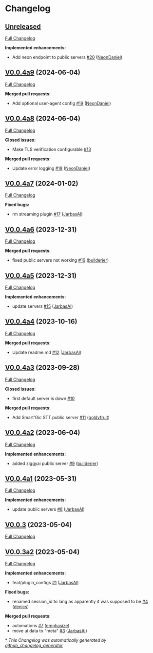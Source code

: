 # Changelog

## [Unreleased](https://github.com/OpenVoiceOS/ovos-stt-plugin-server/tree/HEAD)

[Full Changelog](https://github.com/OpenVoiceOS/ovos-stt-plugin-server/compare/V0.0.4a9...HEAD)

**Implemented enhancements:**

- Add neon endpoint to public servers [\#20](https://github.com/OpenVoiceOS/ovos-stt-plugin-server/pull/20) ([NeonDaniel](https://github.com/NeonDaniel))

## [V0.0.4a9](https://github.com/OpenVoiceOS/ovos-stt-plugin-server/tree/V0.0.4a9) (2024-06-04)

[Full Changelog](https://github.com/OpenVoiceOS/ovos-stt-plugin-server/compare/V0.0.4a8...V0.0.4a9)

**Merged pull requests:**

- Add optional user-agent config [\#19](https://github.com/OpenVoiceOS/ovos-stt-plugin-server/pull/19) ([NeonDaniel](https://github.com/NeonDaniel))

## [V0.0.4a8](https://github.com/OpenVoiceOS/ovos-stt-plugin-server/tree/V0.0.4a8) (2024-06-04)

[Full Changelog](https://github.com/OpenVoiceOS/ovos-stt-plugin-server/compare/V0.0.4a7...V0.0.4a8)

**Closed issues:**

- Make TLS verification configurable [\#13](https://github.com/OpenVoiceOS/ovos-stt-plugin-server/issues/13)

**Merged pull requests:**

- Update error logging [\#18](https://github.com/OpenVoiceOS/ovos-stt-plugin-server/pull/18) ([NeonDaniel](https://github.com/NeonDaniel))

## [V0.0.4a7](https://github.com/OpenVoiceOS/ovos-stt-plugin-server/tree/V0.0.4a7) (2024-01-02)

[Full Changelog](https://github.com/OpenVoiceOS/ovos-stt-plugin-server/compare/V0.0.4a6...V0.0.4a7)

**Fixed bugs:**

- rm streaming plugin [\#17](https://github.com/OpenVoiceOS/ovos-stt-plugin-server/pull/17) ([JarbasAl](https://github.com/JarbasAl))

## [V0.0.4a6](https://github.com/OpenVoiceOS/ovos-stt-plugin-server/tree/V0.0.4a6) (2023-12-31)

[Full Changelog](https://github.com/OpenVoiceOS/ovos-stt-plugin-server/compare/V0.0.4a5...V0.0.4a6)

**Merged pull requests:**

- fixed public servers not working [\#16](https://github.com/OpenVoiceOS/ovos-stt-plugin-server/pull/16) ([builderjer](https://github.com/builderjer))

## [V0.0.4a5](https://github.com/OpenVoiceOS/ovos-stt-plugin-server/tree/V0.0.4a5) (2023-12-31)

[Full Changelog](https://github.com/OpenVoiceOS/ovos-stt-plugin-server/compare/V0.0.4a4...V0.0.4a5)

**Implemented enhancements:**

- update servers [\#15](https://github.com/OpenVoiceOS/ovos-stt-plugin-server/pull/15) ([JarbasAl](https://github.com/JarbasAl))

## [V0.0.4a4](https://github.com/OpenVoiceOS/ovos-stt-plugin-server/tree/V0.0.4a4) (2023-10-16)

[Full Changelog](https://github.com/OpenVoiceOS/ovos-stt-plugin-server/compare/V0.0.4a3...V0.0.4a4)

**Merged pull requests:**

- Update readme.md [\#12](https://github.com/OpenVoiceOS/ovos-stt-plugin-server/pull/12) ([JarbasAl](https://github.com/JarbasAl))

## [V0.0.4a3](https://github.com/OpenVoiceOS/ovos-stt-plugin-server/tree/V0.0.4a3) (2023-09-28)

[Full Changelog](https://github.com/OpenVoiceOS/ovos-stt-plugin-server/compare/V0.0.4a2...V0.0.4a3)

**Closed issues:**

- first default server is down [\#10](https://github.com/OpenVoiceOS/ovos-stt-plugin-server/issues/10)

**Merged pull requests:**

- Add Smart'Gic STT public server [\#11](https://github.com/OpenVoiceOS/ovos-stt-plugin-server/pull/11) ([goldyfruit](https://github.com/goldyfruit))

## [V0.0.4a2](https://github.com/OpenVoiceOS/ovos-stt-plugin-server/tree/V0.0.4a2) (2023-06-04)

[Full Changelog](https://github.com/OpenVoiceOS/ovos-stt-plugin-server/compare/V0.0.4a1...V0.0.4a2)

**Implemented enhancements:**

- added ziggyai public server [\#9](https://github.com/OpenVoiceOS/ovos-stt-plugin-server/pull/9) ([builderjer](https://github.com/builderjer))

## [V0.0.4a1](https://github.com/OpenVoiceOS/ovos-stt-plugin-server/tree/V0.0.4a1) (2023-05-31)

[Full Changelog](https://github.com/OpenVoiceOS/ovos-stt-plugin-server/compare/V0.0.3...V0.0.4a1)

**Implemented enhancements:**

- update public servers [\#8](https://github.com/OpenVoiceOS/ovos-stt-plugin-server/pull/8) ([JarbasAl](https://github.com/JarbasAl))

## [V0.0.3](https://github.com/OpenVoiceOS/ovos-stt-plugin-server/tree/V0.0.3) (2023-05-04)

[Full Changelog](https://github.com/OpenVoiceOS/ovos-stt-plugin-server/compare/V0.0.3a2...V0.0.3)

## [V0.0.3a2](https://github.com/OpenVoiceOS/ovos-stt-plugin-server/tree/V0.0.3a2) (2023-05-04)

[Full Changelog](https://github.com/OpenVoiceOS/ovos-stt-plugin-server/compare/028fed89ef13dee47f29e421a814a9742723b01f...V0.0.3a2)

**Implemented enhancements:**

- feat/plugin\_configs [\#1](https://github.com/OpenVoiceOS/ovos-stt-plugin-server/pull/1) ([JarbasAl](https://github.com/JarbasAl))

**Fixed bugs:**

- renamed  session\_id to lang as apparently it was supposed to be [\#4](https://github.com/OpenVoiceOS/ovos-stt-plugin-server/pull/4) ([denics](https://github.com/denics))

**Merged pull requests:**

- automations [\#7](https://github.com/OpenVoiceOS/ovos-stt-plugin-server/pull/7) ([emphasize](https://github.com/emphasize))
- move ui data to "meta" [\#3](https://github.com/OpenVoiceOS/ovos-stt-plugin-server/pull/3) ([JarbasAl](https://github.com/JarbasAl))



\* *This Changelog was automatically generated by [github_changelog_generator](https://github.com/github-changelog-generator/github-changelog-generator)*
